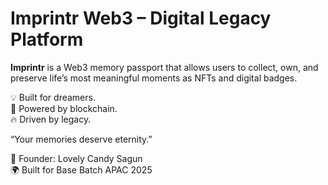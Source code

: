# Imprintr Web3 – Digital Legacy Platform

**Imprintr** is a Web3 memory passport that allows users to collect, own, and preserve life’s most meaningful moments as NFTs and digital badges. 

💡 Built for dreamers.  
💾 Powered by blockchain.  
🔥 Driven by legacy.

“Your memories deserve eternity.”

👤 Founder: Lovely Candy Sagun  
🌍 Built for Base Batch APAC 2025  
